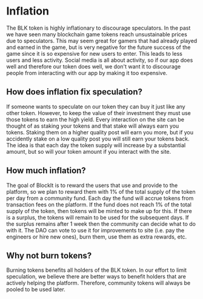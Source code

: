 # Inflation

The BLK token is highly inflationary to discourage speculators. In the past we have seen many blockchain game tokens reach unsustainable prices due to speculators. This may seem great for gamers that had already played and earned in the game, but is very negative for the future success of the game since it is so expensive for new users to enter. This leads to less users and less activity. Social media is all about activity, so if our app does well and therefore our token does well, we don't want it to discourage people from interacting with our app by making it too expensive.

## How does inflation fix speculation?

If someone wants to speculate on our token they can buy it just like any other token. However, to keep the value of their investment they must use those tokens to earn the high yield. Every interaction on the site can be thought of as staking your tokens and that stake will always earn you tokens. Staking them on a higher quality post will earn you more, but if you accidently stake on a low quality post you will still earn your tokens back. The idea is that each day the token supply will increase by a substantial amount, but so will your token amount if you interact with the site.&#x20;

## How much inflation?

The goal of BlockIt is to reward the users that use and provide to the platform, so we plan to reward them with 1% of the total supply of the token per day from a community fund. Each day the fund will accrue tokens from transaction fees on the platform. If the fund does not reach 1% of the total supply of the token, then tokens will be minted to make up for this. If there is a surplus, the tokens will remain to be used for the subsequent days. If the surplus remains after 1 week then the community can decide what to do with it. The DAO can vote to use it for improvements to site (i.e. pay the engineers or hire new ones), burn them, use them as extra rewards, etc.&#x20;

## Why not burn tokens?

Burning tokens benefits all holders of the BLK token. In our effort to limit speculation, we believe there are better ways to benefit holders that are actively helping the platform. Therefore, community tokens will always be pooled to be used later.
